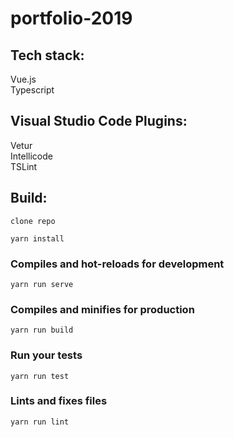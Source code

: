 # portfolio-2019

## Tech stack:
Vue.js  
Typescript

## Visual Studio Code Plugins:
Vetur  
Intellicode  
TSLint  

## Build:
```
clone repo
```

```
yarn install
```

### Compiles and hot-reloads for development
```
yarn run serve
```

### Compiles and minifies for production
```
yarn run build
```

### Run your tests
```
yarn run test
```

### Lints and fixes files
```
yarn run lint
```
